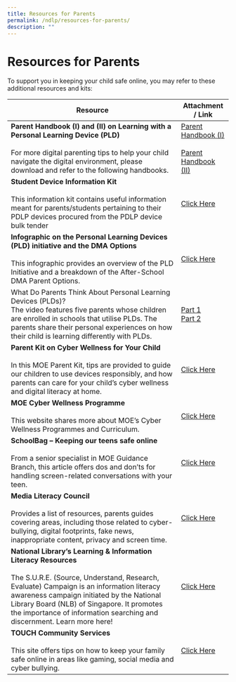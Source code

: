 ```yaml
---
title: Resources for Parents
permalink: /ndlp/resources-for-parents/
description: ""
---
```

# **Resources for Parents**

To support you in keeping your child safe online, you may refer to these additional resources and kits:


| Resource 	| Attachment / Link 	|
|---	|---	|
| **Parent Handbook (I) and (II) on Learning with a Personal Learning Device (PLD)**<br><br>For more digital parenting tips to help your child navigate the digital environment, please download and refer to the following handbooks. 	| [Parent Handbook (I)](/files/IP2-Parent-Handbook-I-on-Learning-with-a-PLD_8-Dec-21.pdf)<br><br>[Parent Handbook (II)](/files/IP3%20-%20Parent%20Handbook%20(II)%20on%20Learning%20with%20a%20PLD_8%20Dec%2021.pdf)	|
| **Student Device Information Kit**<br><br>This information kit contains useful information meant for parents/students pertaining to their PDLP devices procured from the PDLP device bulk tender 	| [Click Here](/files/Student-Device-Information-Kit-1.pdf) 	|
| **Infographic on the Personal Learning Devices (PLD) initiative and the DMA Options**<br><br>This infographic provides an overview of the PLD Initiative and a breakdown of the After-School DMA Parent Options. 	| [Click Here](/files/Infographic-on-the-PLD-Initiative-and-DMA-Parent-Options_Mar-2022.pdf) 	|
| What Do Parents Think About Personal Learning Devices (PLDs)? <br>The video features five parents whose children are enrolled in schools that utilise PLDs. The parents share their personal experiences on how their child is learning differently with PLDs. 	| [Part 1](https://go.gov.sg/parent-voxpop-1)<br>[Part 2](https://go.gov.sg/parent-voxpop-2) 	|
| **Parent Kit on Cyber Wellness for Your Child**<br><br>In this MOE Parent Kit, tips are provided to guide our children to use devices responsibly, and how parents can care for your child’s cyber wellness and digital literacy at home. 	|  [Click Here](https://go.gov.sg/moe-cyber-wellness) 	|
| **MOE Cyber Wellness Programme**<br><br>This website shares more about MOE’s Cyber Wellness Programmes and Curriculum. 	| [Click Here](https://www.moe.gov.sg/education-in-sg/our-programmes/cyber-wellness) 	|
| **SchoolBag – Keeping our teens safe online**<br><br>From a senior specialist in MOE Guidance Branch, this article offers dos and don’ts for handling screen-related conversations with your teen. 	| [Click Here](https://www.schoolbag.edu.sg/story/keeping-our-teens-safe-online)	|
| **Media Literacy Council**<br><br>Provides a list of resources, parents guides covering areas, including those related to cyber-bullying, digital footprints, fake news, inappropriate content, privacy and screen time. 	|  [Click Here](https://go.gov.sg/better-internet-sg) 	|
| **National Library’s Learning & Information Literacy Resources**<br><br>The S.U.R.E. (Source, Understand, Research, Evaluate) Campaign is an information literacy awareness campaign initiated by the National Library Board (NLB) of Singapore. It promotes the importance of information searching and discernment. Learn more here! 	| [Click Here](https://sure.nlb.gov.sg/)	|
| **TOUCH Community Services**<br><br>This site offers tips on how to keep your family safe online in areas like gaming, social media and cyber bullying. 	|  [Click Here](https://sure.nlb.gov.sg/) 	|